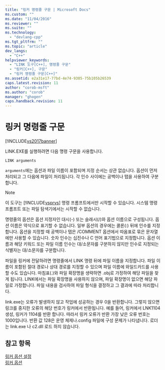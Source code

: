```yaml
---
title: "링커 명령줄 구문 | Microsoft Docs"
ms.custom: ""
ms.date: "11/04/2016"
ms.reviewer: ""
ms.suite: ""
ms.technology: 
  - "devlang-cpp"
ms.tgt_pltfrm: ""
ms.topic: "article"
dev_langs: 
  - "C++"
helpviewer_keywords: 
  - "LINK 도구[C++], 명령줄 구문"
  - "링커[C++], 구문"
  - "링커 명령줄 구문[C++]"
ms.assetid: e2a31e17-77bd-4e74-9305-75b105b26539
caps.latest.revision: 11
author: "corob-msft"
ms.author: "corob"
manager: "ghogen"
caps.handback.revision: 11
---
```

# 링커 명령줄 구문
[!INCLUDE[vs2017banner](../../assembler/inline/includes/vs2017banner.md)]

LINK.EXE를 실행하려면 다음 명령 구문을 사용합니다.  
  
```  
LINK arguments  
```  
  
 `arguments`에는 옵션과 파일 이름이 포함되며 지정 순서는 상관 없습니다.  옵션이 먼저 처리되고 그 다음에 파일이 처리됩니다.  각 인수 사이에는 공백이나 탭을 사용하여 구분합니다.  
  
> [!NOTE]
>  이 도구는 [!INCLUDE[vsprvs](../../assembler/masm/includes/vsprvs_md.md)] 명령 프롬프트에서만 시작할 수 있습니다.  시스템 명령 프롬프트 또는 파일 탐색기에서는 시작할 수 없습니다.  
  
 명령줄의 옵션은 옵션 지정자인 대시\(\-\) 또는 슬래시\(\/\)와 옵션 이름으로 구성됩니다.  옵션 이름은 약식으로 표기할 수 없습니다.  일부 옵션의 경우에는 콜론\(:\) 뒤에 인수를 지정합니다.  옵션을 지정할 때 공백이나 탭은 \/COMMENT 옵션에서 따옴표로 묶은 문자열에만 사용할 수 있습니다.  숫자 인수는 십진수나 C 언어 표기법으로 지정합니다.  옵션 이름과 해당 키워드 또는 파일 이름 인수는 대\/소문자를 구분하지 않지만 인수로 지정되는 식별자는 대\/소문자를 구분합니다.  
  
 파일을 링커에 전달하려면 명령줄에서 LINK 명령 뒤에 파일 이름을 지정합니다.  파일 이름이 포함된 절대 경로나 상대 경로를 지정할 수 있으며 파일 이름에 와일드카드를 사용할 수도 있습니다.  마침표\(.\)와 파일 확장명을 생략하면 .obj로 가정하여 해당 파일을 찾게 됩니다.  LINK에서는 파일 확장명을 사용하지 않으며, 파일 확장명이 없으면 해당 파일로 가정합니다. 파일 내용을 검사하여 파일 형식을 결정하고 그 결과에 따라 처리합니다.  
  
 link.exe는 오류가 발생하지 않고 작업에 성공하는 경우 0을 반환합니다.  그렇지 않으면 링크를 중지한 오류의 해당 번호가 링커에서 반환됩니다.  예를 들어, 링커에서 LNK1104 생성, 링커가 1104를 반환 합니다. 따라서 링커 오류가 반환 가장 낮은 오류 번호는 1000입니다. 반환 값 128은 운영 체제나.config 파일에 구성 문제가 나타냅니다. 로더는 link.exe 나 c2.dll 로드 하지 않습니다.  
  
## 참고 항목  
 [링커 옵션 설정](../../build/reference/setting-linker-options.md)   
 [링커 옵션](../../build/reference/linker-options.md)